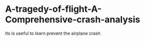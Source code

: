 # A-tragedy-of-flight-A-Comprehensive-crash-analysis




Its is useful to learn prevent the airplane crash

